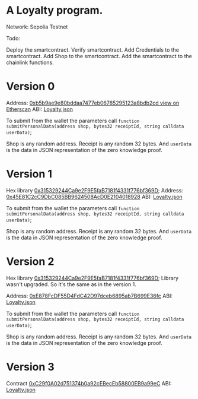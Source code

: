 # A Loyalty program.

Network: Sepolia Testnet

Todo:

Deploy the smartcontract.
Verify smartcontract.
Add Credentials to the smartcontract.
Add Shop to the smartcontract.
Add the smartcontract to the chainlink functions.

# Version 0

Address: [0xb5b9ae9e80bddaa7477eb06785295123a8bdb2cd view on Etherscan](https://sepolia.etherscan.io/address/0xb5b9ae9e80bddaa7477eb06785295123a8bdb2cd#code)
ABI: [Loyalty.json](./abi/contracts/Loyalty.sol/Loyalty.json)

To submit from the wallet the parameters call
`function submitPersonalData(address shop, bytes32 receiptId, string calldata userData)`;

Shop is any random address.
Receipt is any random 32 bytes.
And `userData` is the data in JSON representation of the zero knowledge proof.

# Version 1

Hex library [0x315329244Ca9e2F9E5faB7181f4331f776bf369D](https://sepolia.etherscan.io/address/0x315329244Ca9e2F9E5faB7181f4331f776bf369D);
Address: [0x45E81C2cC9DbC085BB9624508AcD0E2104018928](https://sepolia.etherscan.io/address/0x45E81C2cC9DbC085BB9624508AcD0E2104018928)
ABI: [Loyalty.json](./abi/contracts/Loyalty.sol/Loyalty.json)


To submit from the wallet the parameters call
`function submitPersonalData(address shop, bytes32 receiptId, string calldata userData)`;

Shop is any random address.
Receipt is any random 32 bytes.
And `userData` is the data in JSON representation of the zero knowledge proof.

# Version 2

Hex library [0x315329244Ca9e2F9E5faB7181f4331f776bf369D](https://sepolia.etherscan.io/address/0x315329244Ca9e2F9E5faB7181f4331f776bf369D);
Library wasn't upgraded. So it's the same as in the version 1.

Address: [0xE878FcDF55D4FdC42D97dceb6895ab7B699E36fc](https://sepolia.etherscan.io/address/0x45E81C2cC9DbC085BB9624508AcD0E2104018928)
ABI: [Loyalty.json](./abi/contracts/Loyalty.sol/Loyalty.json)


To submit from the wallet the parameters call
`function submitPersonalData(address shop, bytes32 receiptId, string calldata userData)`;

Shop is any random address.
Receipt is any random 32 bytes.
And `userData` is the data in JSON representation of the zero knowledge proof.

# Version 3
Contract [0xC29f0A02d751374b0a92cEBecEb58800EB9a99eC](https://sepolia.etherscan.io/address/0xC29f0A02d751374b0a92cEBecEb58800EB9a99eC/)
ABI: [Loyalty.json](./abi/contracts/Loyalty.sol/Loyalty.json)
